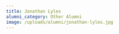 ```yaml
---
title: Jonathan Lyles
alumni_category: Other Alumni
image: /uploads/alumni/jonathan-lyles.jpg
---
```

